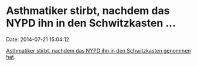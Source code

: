 Asthmatiker stirbt, nachdem das NYPD ihn in den Schwitzkasten \...
==================================================================

Date: 2014-07-21 15:04:12

[Asthmatiker stirbt, nachdem das NYPD ihn in den Schwitzkasten genommen
hat](http://nymag.com/daily/intelligencer/2014/07/horrifying-video-man-dies-after-nypd-chokehold.html).
